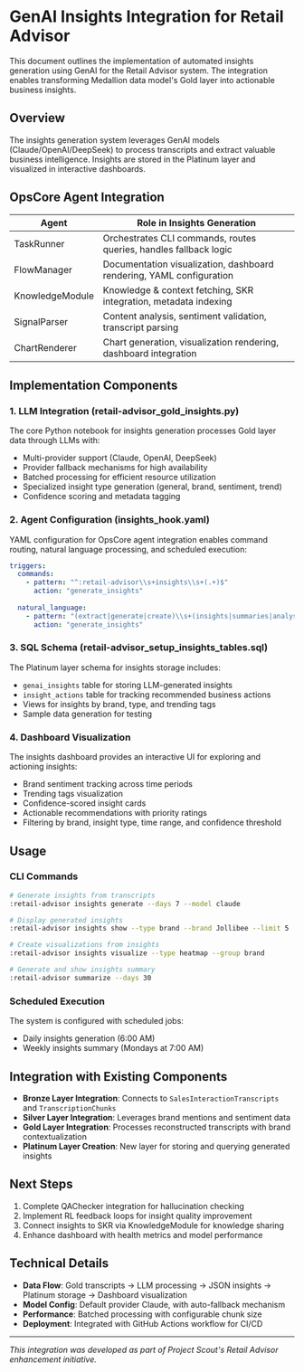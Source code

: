 # GenAI Insights Integration for Retail Advisor

This document outlines the implementation of automated insights generation using GenAI for the Retail Advisor system. The integration enables transforming Medallion data model's Gold layer into actionable business insights.

## Overview

The insights generation system leverages GenAI models (Claude/OpenAI/DeepSeek) to process transcripts and extract valuable business intelligence. Insights are stored in the Platinum layer and visualized in interactive dashboards.

## OpsCore Agent Integration

| Agent   | Role in Insights Generation                                         |
|---------|---------------------------------------------------------------------|
| TaskRunner | Orchestrates CLI commands, routes queries, handles fallback logic    |
| FlowManager    | Documentation visualization, dashboard rendering, YAML configuration |
| KnowledgeModule   | Knowledge & context fetching, SKR integration, metadata indexing     |
| SignalParser    | Content analysis, sentiment validation, transcript parsing           |
| ChartRenderer | Chart generation, visualization rendering, dashboard integration     |

## Implementation Components

### 1. LLM Integration (retail-advisor_gold_insights.py)

The core Python notebook for insights generation processes Gold layer data through LLMs with:

- Multi-provider support (Claude, OpenAI, DeepSeek)
- Provider fallback mechanisms for high availability
- Batched processing for efficient resource utilization
- Specialized insight type generation (general, brand, sentiment, trend)
- Confidence scoring and metadata tagging

### 2. Agent Configuration (insights_hook.yaml)

YAML configuration for OpsCore agent integration enables command routing, natural language processing, and scheduled execution:

```yaml
triggers:
  commands:
    - pattern: "^:retail-advisor\\s+insights\\s+(.+)$"
      action: "generate_insights"
  
  natural_language:
    - pattern: "(extract|generate|create)\\s+(insights|summaries|analysis).+(transcript|call|conversation)"
      action: "generate_insights"
```

### 3. SQL Schema (retail-advisor_setup_insights_tables.sql)

The Platinum layer schema for insights storage includes:

- `genai_insights` table for storing LLM-generated insights
- `insight_actions` table for tracking recommended business actions
- Views for insights by brand, type, and trending tags
- Sample data generation for testing

### 4. Dashboard Visualization

The insights dashboard provides an interactive UI for exploring and actioning insights:

- Brand sentiment tracking across time periods
- Trending tags visualization
- Confidence-scored insight cards
- Actionable recommendations with priority ratings
- Filtering by brand, insight type, time range, and confidence threshold

## Usage

### CLI Commands

```bash
# Generate insights from transcripts
:retail-advisor insights generate --days 7 --model claude

# Display generated insights 
:retail-advisor insights show --type brand --brand Jollibee --limit 5

# Create visualizations from insights
:retail-advisor insights visualize --type heatmap --group brand

# Generate and show insights summary
:retail-advisor summarize --days 30
```

### Scheduled Execution

The system is configured with scheduled jobs:

- Daily insights generation (6:00 AM)
- Weekly insights summary (Mondays at 7:00 AM)

## Integration with Existing Components

- **Bronze Layer Integration**: Connects to `SalesInteractionTranscripts` and `TranscriptionChunks`
- **Silver Layer Integration**: Leverages brand mentions and sentiment data
- **Gold Layer Integration**: Processes reconstructed transcripts with brand contextualization
- **Platinum Layer Creation**: New layer for storing and querying generated insights

## Next Steps

1. Complete QAChecker integration for hallucination checking
2. Implement RL feedback loops for insight quality improvement
3. Connect insights to SKR via KnowledgeModule for knowledge sharing
4. Enhance dashboard with health metrics and model performance

## Technical Details

- **Data Flow**: Gold transcripts → LLM processing → JSON insights → Platinum storage → Dashboard visualization
- **Model Config**: Default provider Claude, with auto-fallback mechanism
- **Performance**: Batched processing with configurable chunk size
- **Deployment**: Integrated with GitHub Actions workflow for CI/CD

---

*This integration was developed as part of Project Scout's Retail Advisor enhancement initiative.*